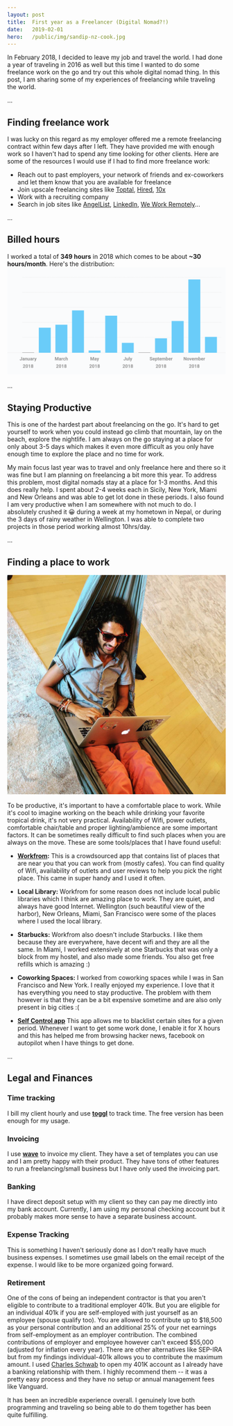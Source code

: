 ```yaml
---
layout: post
title:  First year as a Freelancer (Digital Nomad?!)
date:   2019-02-01
hero:   /public/img/sandip-nz-cook.jpg
---
```


In February 2018, I decided to leave my job and travel the world. I had done a year of traveling in 2016 as well but this time I wanted to do some freelance work on the go and try out this whole digital nomad thing. In this post, I am sharing some of my experiences of freelancing while traveling the world.

...
## Finding freelance work

I was lucky on this regard as my employer offered me a remote freelancing contract within few days after I left. They have provided me with enough work so I haven't had to spend any time looking for other clients. Here are some of the resources I would use if I had to find more freelance work:
 - Reach out to past employers, your network of friends and ex-coworkers and let them know that you are available for freelance
 - Join upscale freelancing sites like [Toptal](https://www.toptal.com/), [Hired](https://hired.com/x/1qptt), [10x](https://www.10xmanagement.com/)
 - Work with a recruiting company
 - Search in job sites like [AngelList](https://angel.co/jobs), [LinkedIn](https://www.linkedin.com/jobs), [We Work Remotely](https://weworkremotely.com/)...

...
## Billed hours
I worked a total of **349 hours** in 2018 which comes to be about **~30 hours/month**. Here's the distribution:
![Billed hour distribution](/public/img/2018-freelance-hours.png)

...
## Staying Productive

This is one of the hardest part about freelancing on the go. It's hard to get yourself to work when you could instead go climb that mountain, lay on the beach, explore the nightlife. I am always on the go staying at a place for only about 3-5 days which makes it even more difficult as you only have enough time to explore the place and no time for work.

My main focus last year was to travel and only freelance here and there so it was fine but I am planning on freelancing a bit more this year. To address this problem, most digital nomads stay at a place for 1-3 months. And this does really help. I spent about 2-4 weeks each in Sicily, New York, Miami and New Orleans and was able to get lot done in these periods. I also found I am very productive when I am somewhere with not much to do. I absolutely crushed it &#128512; during a week at my hometown in Nepal, or during the 3 days of rainy weather in Wellington. I was able to complete two projects in those period working almost 10hrs/day.

...
## Finding a place to work

![Working in a hammock ](/public/img/sandip-hammock.jpg)

To be productive, it's important to have a comfortable place to work. While it's cool to imagine working on the beach while drinking your favorite tropical drink, it's not very practical. Availability of Wifi, power outlets, comfortable chair/table and proper lighting/ambience are some important factors. It can be sometimes really difficult to find such places when you are always on the move. These are some tools/places that I have found useful:

- **[Workfrom](https://workfrom.co/):** This is a crowdsourced app that contains list of places that are near you that you can work from (mostly cafes). You can find quality of Wifi, availability of outlets and user reviews to help you pick the right place. This came in super handy and I used it often.

- **Local Library:** Workfrom for some reason does not include local public libraries which I think are amazing place to work. They are quiet, and always have good Internet. Wellington (such beautiful view of the harbor), New Orleans, Miami, San Francisco were some of the places where I used the local library.

- **Starbucks:** Workfrom also doesn't include Starbucks. I like them because they are everywhere, have decent wifi and they are all the same. In Miami, I worked extensively at one Starbucks that was only a block from my hostel, and also made some friends. You also get free refills which is amazing :)

- **Coworking Spaces:** I worked from coworking spaces while I was in San Francisco and New York. I really enjoyed my experience. I love that it has everything you need to stay productive. The problem with them however is that they can be a bit expensive sometime and are also only present in big cities :(


- **[Self Control app](https://selfcontrolapp.com)** This app allows me to blacklist certain sites for a given period. Whenever I want to get some work done, I enable it for X hours and this has helped me from browsing hacker news, facebook on autopilot when I have things to get done.

...
## Legal and Finances

### Time tracking
I bill my client hourly and use **[toggl](https://toggl.com/)** to track time. The free version has been enough for my usage.

### Invoicing
I use **[wave](https://www.waveapps.com/)** to invoice my client. They have a set of templates you can use and I am pretty happy with their product. They have tons of other features to run a freelancing/small business but I have only used the invoicing part.

### Banking
I have direct deposit setup with my client so they can pay me directly into my bank account. Currently, I am using my personal checking account but it probably makes more sense to have a separate business account.

### Expense Tracking
This is something I haven't seriously done as I don't really have much business expenses. I sometimes use gmail labels on the email receipt of the expense. I would like to be more organized going forward.

### Retirement
One of the cons of being an independent contractor is that you aren't eligible to contribute to a traditional employer 401k. But you are eligible for an individual 401k if you are self-employed with just yourself as an employee (spouse qualify too). You are allowed to contribute up to $18,500 as your personal contribution and an additional 25% of your net earnings from self-employment as an employer contribution. The combined contributions of employer and employee however can't exceed $55,000 (adjusted for inflation every year). There are other alternatives like SEP-IRA but from my findings individual-401k allows you to contribute the maximum amount. I used [Charles Schwab](https://www.schwab.com/public/schwab/investing/accounts_products/accounts/small_business_retirement/individual_401k_plans) to open my 401K account as I already have a banking relationship with them. I highly recommend them -- it was a pretty easy process and they have no setup or annual management fees like Vanguard.


It has been an incredible experience overall. I genuinely love both programming and traveling so being able to do them together has been quite fulfilling.






